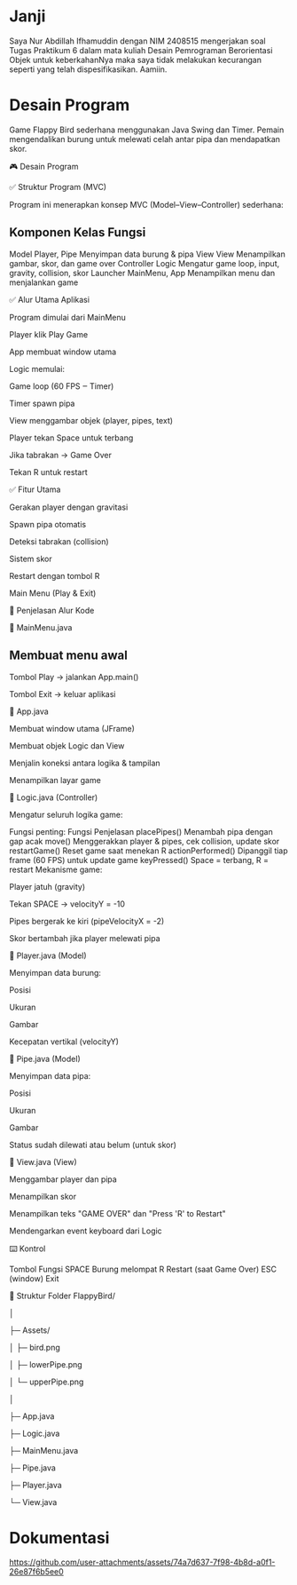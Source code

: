 # Janji

Saya Nur Abdillah Ifhamuddin dengan NIM 2408515 mengerjakan soal Tugas Praktikum 6 dalam mata kuliah Desain Pemrograman Berorientasi Objek untuk keberkahanNya maka saya tidak melakukan kecurangan seperti yang telah dispesifikasikan. Aamiin.


# Desain Program

Game Flappy Bird sederhana menggunakan Java Swing dan Timer. Pemain mengendalikan burung untuk melewati celah antar pipa dan mendapatkan skor.

🎮 Desain Program

✅ Struktur Program (MVC)

Program ini menerapkan konsep MVC (Model–View–Controller) sederhana:

## Komponen	Kelas	Fungsi
Model	Player, Pipe	Menyimpan data burung & pipa
View	View	Menampilkan gambar, skor, dan game over
Controller	Logic	Mengatur game loop, input, gravity, collision, skor
Launcher	MainMenu, App	Menampilkan menu dan menjalankan game

✅ Alur Utama Aplikasi

Program dimulai dari MainMenu

Player klik Play Game

App membuat window utama

Logic memulai:

Game loop (60 FPS ‒ Timer)

Timer spawn pipa

View menggambar objek (player, pipes, text)

Player tekan Space untuk terbang

Jika tabrakan → Game Over

Tekan R untuk restart

✅ Fitur Utama

Gerakan player dengan gravitasi

Spawn pipa otomatis

Deteksi tabrakan (collision)

Sistem skor

Restart dengan tombol R

Main Menu (Play & Exit)

🧠 Penjelasan Alur Kode

📌 MainMenu.java

## Membuat menu awal

Tombol Play → jalankan App.main()

Tombol Exit → keluar aplikasi

📌 App.java

Membuat window utama (JFrame)

Membuat objek Logic dan View

Menjalin koneksi antara logika & tampilan

Menampilkan layar game

📌 Logic.java (Controller)

Mengatur seluruh logika game:

Fungsi penting:
Fungsi	Penjelasan
placePipes()	Menambah pipa dengan gap acak
move()	Menggerakkan player & pipes, cek collision, update skor
restartGame()	Reset game saat menekan R
actionPerformed()	Dipanggil tiap frame (60 FPS) untuk update game
keyPressed()	Space = terbang, R = restart
Mekanisme game:

Player jatuh (gravity)

Tekan SPACE → velocityY = -10

Pipes bergerak ke kiri (pipeVelocityX = -2)

Skor bertambah jika player melewati pipa

📌 Player.java (Model)

Menyimpan data burung:

Posisi

Ukuran

Gambar

Kecepatan vertikal (velocityY)

📌 Pipe.java (Model)

Menyimpan data pipa:

Posisi

Ukuran

Gambar

Status sudah dilewati atau belum (untuk skor)

📌 View.java (View)

Menggambar player dan pipa

Menampilkan skor

Menampilkan teks "GAME OVER" dan "Press 'R' to Restart"

Mendengarkan event keyboard dari Logic

⌨️ Kontrol

Tombol	Fungsi
SPACE	Burung melompat
R	Restart (saat Game Over)
ESC (window)	Exit

📂 Struktur Folder
FlappyBird/

│

├─ Assets/

│   ├─ bird.png

│   ├─ lowerPipe.png

│   └─ upperPipe.png

│

├─ App.java

├─ Logic.java

├─ MainMenu.java

├─ Pipe.java

├─ Player.java

└─ View.java

# Dokumentasi

https://github.com/user-attachments/assets/74a7d637-7f98-4b8d-a0f1-26e87f6b5ee0

